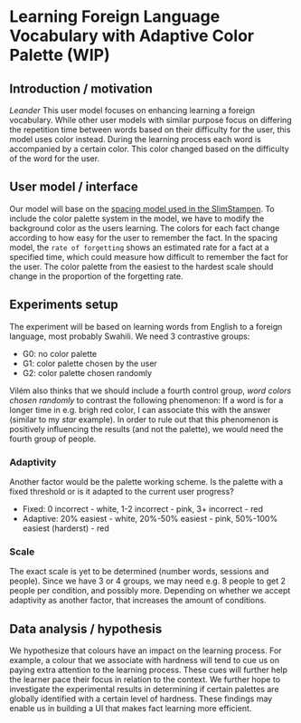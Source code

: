 # Learning Foreign Language Vocabulary with Adaptive Color Palette (WIP)

## Introduction / motivation
_Leander_
This user model focuses on enhancing learning a foreign vocabulary. While other user models with similar purpose focus on differing the repetition time between words based on their difficulty for the user, this model uses color instead. 
During the learning process each word is accompanied by a certain color. This color changed based on the difficulty of the word for the user. 


## User model / interface

Our model will base on the [spacing model used in the SlimStampen](https://github.com/VanRijnLab/user-models-2122). To include the color palette system in the model, we have to modify the background color as the users learning. The colors for each fact change according to how easy for the user to remember the fact. In the spacing model, the `rate of forgetting` shows an estimated rate for a fact at a specified time, which could measure how difficult to remember the fact for the user. The color palette from the easiest to the hardest scale should change in the proportion of the forgetting rate. 


## Experiments setup

The experiment will be based on learning words from English to a foreign language, most probably Swahili.
We need 3 contrastive groups:
- G0: no color palette
- G1: color palette chosen by the user
- G2: color palette chosen randomly

Vilém also thinks that we should include a fourth control group, _word colors chosen randomly_ to contrast the following phenomenon: 
If a word is for a longer time in e.g. brigh red color, I can associate this with the answer (similar to my *star* example).
In order to rule out that this phenomenon is positively influencing the results (and not the palette), we would need the fourth group of people.

### Adaptivity

Another factor would be the palette working scheme.
Is the palette with a fixed threshold or is it adapted to the current user progress?
- Fixed: 0 incorrect - white, 1-2 incorrect - pink, 3+ incorrect - red
- Adaptive: 20% easiest - white, 20%-50% easiest - pink, 50%-100% easiest (harderst) - red

### Scale

The exact scale is yet to be determined (number words, sessions and people).
Since we have 3 or 4 groups, we may need e.g. 8 people to get 2 people per condition, and possibly more. 
Depending on whether we accept adaptivity as another factor, that increases the amount of conditions.

## Data analysis / hypothesis
We hypothesize that colours have an impact on the learning process. For example, a colour that we associate with hardness will tend to cue us on paying extra attention to the learning process. These cues will further help the learner pace their focus in relation to the context. We further hope to investigate the experimental results in determining if certain palettes are globally identified with a certain level of hardness. These findings may enable us in building a UI that makes fact learning more efficient.


